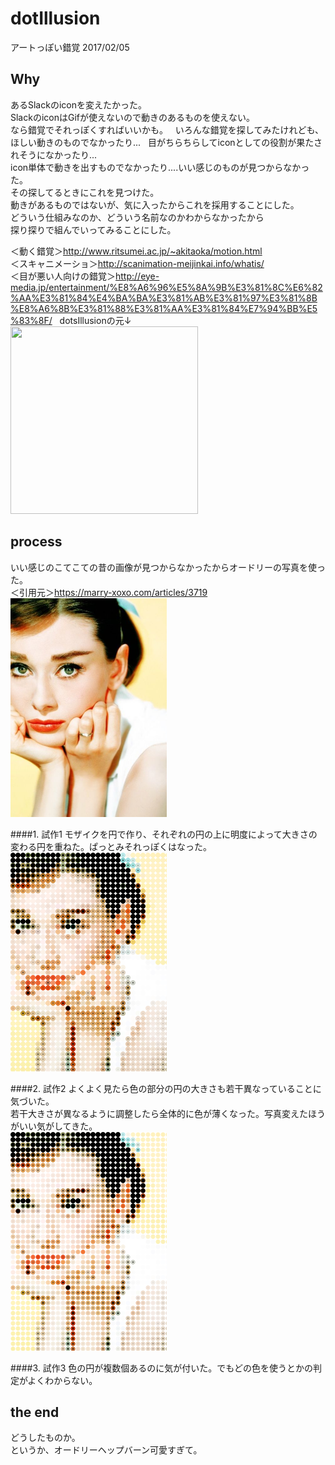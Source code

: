 # dotIllusion
アートっぽい錯覚 2017/02/05

## Why
あるSlackのiconを変えたかった。  
SlackのiconはGifが使えないので動きのあるものを使えない。  
なら錯覚でそれっぽくすればいいかも。  
いろんな錯覚を探してみたけれども、ほしい動きのものでなかったり...  
目がちらちらしてiconとしての役割が果たされそうになかったり...  
icon単体で動きを出すものでなかったり....いい感じのものが見つからなかった。  
その探してるときにこれを見つけた。  
動きがあるものではないが、気に入ったからこれを採用することにした。  
どういう仕組みなのか、どういう名前なのかわからなかったから  
探り探りで組んでいってみることにした。  

＜動く錯覚＞<http://www.ritsumei.ac.jp/~akitaoka/motion.html>  
＜スキャニメーショ＞<http://scanimation-meijinkai.info/whatis/>  
＜目が悪い人向けの錯覚＞<http://eye-media.jp/entertainment/%E8%A6%96%E5%8A%9B%E3%81%8C%E6%82%AA%E3%81%84%E4%BA%BA%E3%81%AB%E3%81%97%E3%81%8B%E8%A6%8B%E3%81%88%E3%81%AA%E3%81%84%E7%94%BB%E5%83%8F/>  
dotsIllusionの元↓  
<img src="http://eye-media.jp/common/images/uploads/2015/04/gazou_07.jpg" width="300" height="300">  

## process
いい感じのこてこての昔の画像が見つからなかったからオードリーの写真を使った。  
＜引用元＞<https://marry-xoxo.com/articles/3719><dr>    
<img src="https://github.com/wmrn/dotsIllusion/blob/master/data/lady.jpg" width="250" height="350">  
  
####1. 試作1
モザイクを円で作り、それぞれの円の上に明度によって大きさの変わる円を重ねた。ぱっとみそれっぽくはなった。<dr>
<img src="https://github.com/wmrn/dotsIllusion/blob/master/data/pic1.png" width="250" height="350">  

####2. 試作2
よくよく見たら色の部分の円の大きさも若干異なっていることに気づいた。  
若干大きさが異なるように調整したら全体的に色が薄くなった。写真変えたほうがいい気がしてきた。  
<img src="https://github.com/wmrn/dotsIllusion/blob/master/data/pic2.png" width="250" height="350">  

####3. 試作3
色の円が複数個あるのに気が付いた。でもどの色を使うとかの判定がよくわからない。  

## the end
どうしたものか。<br>
というか、オードリーヘップバーン可愛すぎて。  
